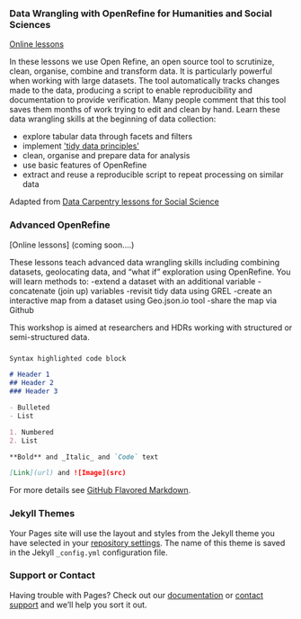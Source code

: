 ### Data Wrangling with OpenRefine for Humanities and Social Sciences
[Online lessons](https://github.com/GriffithUniLibrary/data-wrangling-intro/blob/master/data-wrangling-intro-for-hass-1.md)

In these lessons we use Open Refine, an open source tool to scrutinize, clean, organise, combine and transform data.  It is particularly powerful when working with large datasets. The tool automatically tracks changes made to the data, producing a script to enable reproducibility and documentation to provide verification.  Many people comment that this tool saves them months of work trying to edit and clean by hand. 
Learn these data wrangling skills at the beginning of data collection:
- explore tabular data through facets and filters
- implement ['tidy data principles'](https://vita.had.co.nz/papers/tidy-data.pdf)
- clean, organise and prepare data for analysis
- use basic features of OpenRefine
- extract and reuse a reproducible script to repeat processing on similar data

Adapted from [Data Carpentry lessons for Social Science](https://datacarpentry.org/lessons/#social-science-curriculum/) 

### Advanced OpenRefine
[Online lessons] (coming soon....)

These lessons teach advanced data wrangling skills including combining datasets, geolocating data, and “what if” exploration using OpenRefine. You will learn methods to:
-extend a dataset with an additional variable
-concatenate (join up) variables
-revisit tidy data using GREL
-create an interactive map from a dataset using Geo.json.io tool
-share the map via Github

This workshop is aimed at researchers and HDRs working with structured or semi-structured data.  

### 

```markdown
Syntax highlighted code block

# Header 1
## Header 2
### Header 3

- Bulleted
- List

1. Numbered
2. List

**Bold** and _Italic_ and `Code` text

[Link](url) and ![Image](src)
```

For more details see [GitHub Flavored Markdown](https://guides.github.com/features/mastering-markdown/).

### Jekyll Themes

Your Pages site will use the layout and styles from the Jekyll theme you have selected in your [repository settings](https://github.com/stapletonsl/training.github.io/settings). The name of this theme is saved in the Jekyll `_config.yml` configuration file.

### Support or Contact

Having trouble with Pages? Check out our [documentation](https://help.github.com/categories/github-pages-basics/) or [contact support](https://github.com/contact) and we’ll help you sort it out.
